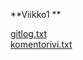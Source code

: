 **Viikko1
**

[gitlog.txt](https://github.com/akselipu/ot-harjoitustyo/blob/main/laskarit/viikko1/gitlog.txt)  
[komentorivi.txt](https://github.com/akselipu/ot-harjoitustyo/blob/main/laskarit/viikko1/komentorivi.txt)

